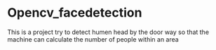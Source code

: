 # Opencv_facedetection

This is a project try to detect humen head by the door way so that the machine can calculate the number of people within an area
